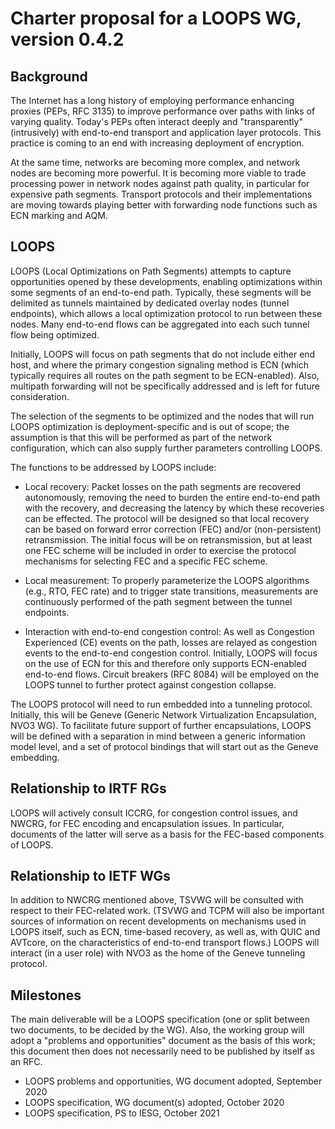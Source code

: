 # Charter proposal for a LOOPS WG, version 0.4.2

## Background

The Internet has a long history of employing performance enhancing
proxies (PEPs, RFC 3135) to improve performance over paths with links
of varying quality.  Today's PEPs often interact deeply and
"transparently" (intrusively) with end-to-end transport and
application layer protocols.  This practice is coming to an end with
increasing deployment of encryption.

At the same time, networks are becoming more complex, and
network nodes are becoming more powerful.  It is becoming more viable
to trade processing power in network nodes against path quality, in
particular for expensive path segments.  Transport protocols and their
implementations are moving towards playing better with forwarding node
functions such as ECN marking and AQM.

## LOOPS

LOOPS (Local Optimizations on Path Segments) attempts to capture
opportunities opened by these developments, enabling optimizations
within some segments of an end-to-end path.  Typically, these segments will be delimited
as tunnels maintained by dedicated overlay nodes (tunnel endpoints), which allows a local
optimization protocol to run between these nodes.  Many end-to-end
flows can be aggregated into each such tunnel flow being optimized.

Initially, LOOPS will focus on path segments that do not include
either end host, and where the primary congestion signaling method is
ECN (which typically requires all routes on the path segment to be
ECN-enabled).  Also, multipath forwarding will not be specifically
addressed and is left for future consideration.

The selection of the segments to be optimized and the nodes that will
run LOOPS optimization is deployment-specific and is out of scope;
the assumption is that this will be performed as part of the network
configuration, which can also supply further parameters controlling
LOOPS.

The functions to be addressed by LOOPS include:

* Local recovery:  Packet losses on the path segments are recovered
  autonomously, removing the need to burden the entire end-to-end path
  with the recovery, and decreasing the latency by which these
  recoveries can be effected.  The protocol will be designed so that
  local recovery can be based on forward error correction (FEC) and/or
  (non-persistent) retransmission.  The initial focus will be on
  retransmission, but at least one FEC scheme will be included in
  order to exercise the protocol mechanisms for selecting FEC and a
  specific FEC scheme.

* Local measurement: To properly parameterize the LOOPS algorithms
  (e.g., RTO, FEC rate) and to trigger state transitions, measurements
  are continuously performed of
  the path segment between the tunnel endpoints.

* Interaction with end-to-end congestion control:  As well as
  Congestion Experienced (CE) events on the path, losses are relayed as congestion events
  to the end-to-end congestion control. Initially, LOOPS will focus on
  the use of ECN for this and therefore only supports ECN-enabled
  end-to-end flows.  Circuit breakers (RFC 8084) will be employed on
  the LOOPS tunnel to further protect against congestion collapse.

The LOOPS protocol will need to run embedded into a tunneling
protocol.  Initially, this will be Geneve (Generic Network
Virtualization Encapsulation, NVO3 WG).  To facilitate future support of
further encapsulations, LOOPS will be defined with
a separation in mind between a generic information model level, and a
set of protocol bindings that will start out as the Geneve embedding.

## Relationship to IRTF RGs

LOOPS will actively consult ICCRG, for congestion control issues, and
NWCRG, for FEC encoding and encapsulation issues.  In particular,
documents of the latter will serve as a basis for the FEC-based
components of LOOPS.

## Relationship to IETF WGs

In addition to NWCRG mentioned above, TSVWG will be consulted with
respect to their FEC-related work.
(TSVWG and TCPM will also be important sources of information on
recent developments on mechanisms used in LOOPS itself, such as ECN,
time-based recovery, as well as, with QUIC and AVTcore, on the
characteristics of end-to-end transport flows.)
LOOPS will interact (in a user role) with NVO3 as the home of
the Geneve tunneling protocol.

## Milestones

The main deliverable will be a LOOPS specification (one or split
between two documents, to be decided by the WG).
Also, the working group will adopt a "problems and opportunities"
document as the basis of this work; this document then does not
necessarily need to be published by itself as an RFC.

* LOOPS problems and opportunities, WG document adopted, September 2020
* LOOPS specification, WG document(s) adopted, October 2020
* LOOPS specification, PS to IESG, October 2021
